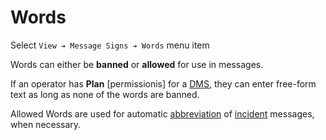 # Words

Select `View ➔ Message Signs ➔ Words` menu item

Words can either be **banned** or **allowed** for use in messages.

If an operator has **Plan** [permissionis] for a [DMS], they can enter
free-form text as long as none of the words are banned.

Allowed Words are used for automatic [abbreviation] of [incident] messages,
when necessary.


[abbreviation]: incident_dms.html#abbreviation
[DMS]: dms.html
[incident]: incident_dms.html
[permissions]: permissions.html
